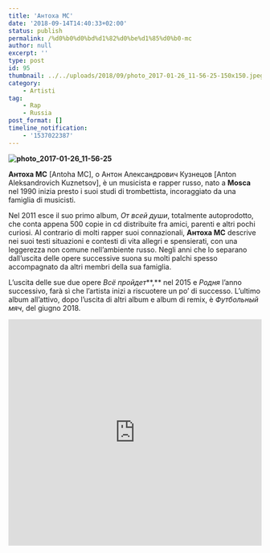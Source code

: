 ```yaml
---
title: 'Антоха MC'
date: '2018-09-14T14:40:33+02:00'
status: publish
permalink: /%d0%b0%d0%bd%d1%82%d0%be%d1%85%d0%b0-mc
author: null
excerpt: ''
type: post
id: 95
thumbnail: ../../uploads/2018/09/photo_2017-01-26_11-56-25-150x150.jpeg
category:
    - Artisti
tag:
    - Rap
    - Russia
post_format: []
timeline_notification:
    - '1537022387'
---
```

**![photo_2017-01-26_11-56-25](http://bottleofmusic.000webhostapp.com/wp-content/uploads/2018/09/photo_2017-01-26_11-56-25.jpeg?w=1024)**

**Антоха MC** \[Antoha MC\], o Антон Александрович Кузнецов \[Anton Aleksandrovich Kuznetsov\], è un musicista e rapper russo, nato a **Mosca** nel 1990 inizia presto i suoi studi di trombettista, incoraggiato da una famiglia di musicisti.

Nel 2011 esce il suo primo album, *От всей души*, totalmente autoprodotto, che conta appena 500 copie in cd distribuite fra amici, parenti e altri pochi curiosi. Al contrario di molti rapper suoi connazionali, **Антоха MC** descrive nei suoi testi situazioni e contesti di vita allegri e spensierati, con una leggerezza non comune nell’ambiente russo. Negli anni che lo separano dall’uscita delle opere successive suona su molti palchi spesso accompagnato da altri membri della sua famiglia.

L’uscita delle sue due opere *Всë пройдет***,** nel 2015 e *Родня* l’anno successivo, farà sì che l’artista inizi a riscuotere un po’ di successo. L’ultimo album all’attivo, dopo l’uscita di altri album e album di remix, è *Футбольный мяч*, del giugno 2018.

<iframe frameborder="no" height="450" scrolling="no" src="http://w.soundcloud.com/player/?url=http%3A//api.soundcloud.com/playlists/632596791&color=%23262639&auto_play=false&hide_related=false&show_comments=true&show_user=true&show_reposts=false&show_teaser=true&visual=true" width="100%"></iframe>